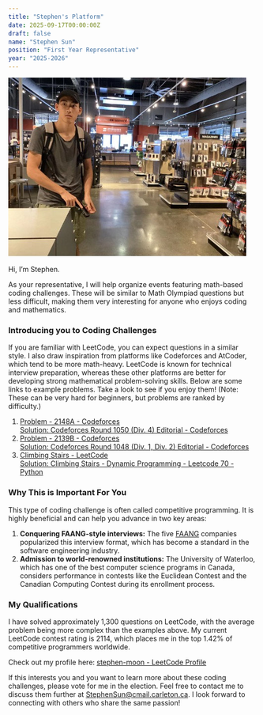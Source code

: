 ```yaml
---
title: "Stephen's Platform"
date: 2025-09-17T00:00:00Z
draft: false
name: "Stephen Sun"
position: "First Year Representative"
year: "2025-2026"
---
```


![Stephen](/images/first_year_reps/2025/stephen.jpg)

Hi, I’m Stephen.

As your representative, I will help organize events featuring math-based coding challenges. These will be similar to Math Olympiad questions but less difficult, making them very interesting for anyone who enjoys coding and mathematics.

### Introducing you to Coding Challenges
If you are familiar with LeetCode, you can expect questions in a similar style. I also draw inspiration from platforms like Codeforces and AtCoder, which tend to be more math-heavy. LeetCode is known for technical interview preparation, whereas these other platforms are better for developing strong mathematical problem-solving skills. Below are some links to example problems. Take a look to see if you enjoy them! (Note: These can be very hard for beginners, but problems are ranked by difficulty.)
1.	[Problem - 2148A - Codeforces](https://codeforces.com/problemset/problem/2148/A)<br/>
[Solution: Codeforces Round 1050 (Div. 4) Editorial - Codeforces](https://codeforces.com/blog/entry/146112)
2.	[Problem - 2139B - Codeforces](https://codeforces.com/problemset/problem/2139/B)<br/>
[Solution: Codeforces Round 1048 (Div. 1, Div. 2) Editorial - Codeforces](https://codeforces.com/blog/entry/146172)
3.	[Climbing Stairs - LeetCode](https://leetcode.com/problems/climbing-stairs/description/)<br/>
[Solution: Climbing Stairs - Dynamic Programming - Leetcode 70 - Python](https://www.youtube.com/watch?v=Y0lT9Fck7qI)

### Why This is Important For You
This type of coding challenge is often called competitive programming. It is highly beneficial and can help you advance in two key areas:
1. **Conquering FAANG-style interviews:** The five [FAANG](https://www.investopedia.com/terms/f/faang-stocks.asp) companies popularized this interview format, which has become a standard in the software engineering industry.
2. **Admission to world-renowned institutions:** The University of Waterloo, which has one of the best computer science programs in Canada, considers performance in contests like the Euclidean Contest and the Canadian Computing Contest during its enrollment process.

### My Qualifications
I have solved approximately 1,300 questions on LeetCode, with the average problem being more complex than the examples above. My current LeetCode contest rating is 2114, which places me in the top 1.42% of competitive programmers worldwide.

Check out my profile here: [stephen-moon - LeetCode Profile](https://leetcode.com/u/stephen-moon/)

If this interests you and you want to learn more about these coding challenges, please vote for me in the election. Feel free to contact me to discuss them further at [StephenSun@cmail.carleton.ca](mailto:StephenSun@cmail.carleton.ca). I look forward to connecting with others who share the same passion!



